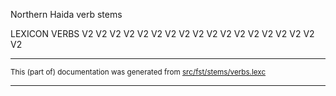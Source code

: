 
Northern Haida verb stems                       

LEXICON VERBS 
V2
V2
V2
V2
V2
V2
V2
V2
V2
V2
V2
V2
V2
V2
V2
V2 
V2
V2

* * *

<small>This (part of) documentation was generated from [src/fst/stems/verbs.lexc](https://github.com/giellalt/lang-hdn/blob/main/src/fst/stems/verbs.lexc)</small>

---

